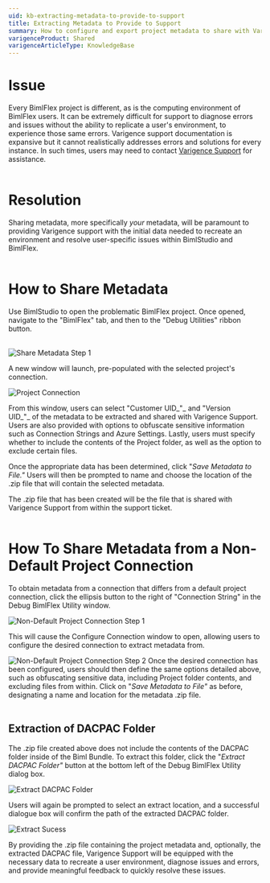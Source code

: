 ```yaml
---
uid: kb-extracting-metadata-to-provide-to-support
title: Extracting Metadata to Provide to Support
summary: How to configure and export project metadata to share with Varigence support
varigenceProduct: Shared
varigenceArticleType: KnowledgeBase
---
```

# Issue

Every BimlFlex project is different, as is the computing environment of BimlFlex users. It can be extremely difficult for support to diagnose errors and issues without the ability to replicate a user's environment, to experience those same errors. Varigence support documentation is expansive but it cannot realistically addresses errors and solutions for every instance. In such times, users may need to contact [Varigence Support](mailto:support@varigence.com) for assistance.   
 

# Resolution

Sharing metadata, more specifically _your_ metadata, will be paramount to providing Varigence support with the initial data needed to recreate an environment and resolve user-specific issues within BimlStudio and BimlFlex.    
 

# How to Share Metadata

Use BimlStudio to open the problematic BimlFlex project. Once opened, navigate to the "BimlFlex" tab, and then to the "Debug Utilities" ribbon button.   
 

![Share Metadata Step 1](../static/img/kb-extracting-metadata-to-provide-to-support-img1.png "Share Metadata Step 1") 
  
A new window will launch, pre-populated with the selected project's connection.   
  
![Project Connection](../static/img/kb-extracting-metadata-to-provide-to-support-img2.png "Project Connection") 
  
From this window, users can select "Customer UID_"_ and "Version UID_"_ of the metadata to be extracted and shared with Varigence Support. Users are also provided with options to obfuscate sensitive information such as Connection Strings and Azure Settings. Lastly, users must specify whether to include the contents of the Project folder, as well as the option to exclude certain files.

Once the appropriate data has been determined, click "_Save Metadata to File."_ Users will then be prompted to name and choose the location of the .zip file that will contain the selected metadata. 

The .zip file that has been created will be the file that is shared with Varigence Support from within the support ticket.   
 

# How To Share Metadata from a Non-Default Project Connection

To obtain metadata from a connection that differs from a default project connection, click the ellipsis button to the right of "Connection String" in the Debug BimlFlex Utility window.   
  
![Non-Default Project Connection Step 1](../static/img/kb-extracting-metadata-to-provide-to-support-img3.png "Non-Default Project Connection Step 1") 
  
This will cause the Configure Connection window to open, allowing users to configure the desired connection to extract metadata from.   
  
![Non-Default Project Connection Step 2](../static/img/kb-extracting-metadata-to-provide-to-support-img4.png "Non-Default Project Connection Step 2") 
Once the desired connection has been configured, users should then define the same options detailed above, such as obfuscating sensitive data, including Project folder contents, and excluding files from within. Click on "_Save Metadata to File"_ as before, designating a name and location for the metadata .zip file.   
 

Extraction of DACPAC Folder
---------------------------

The .zip file created above does not include the contents of the DACPAC folder inside of the Biml Bundle. To extract this folder, click the "_Extract DACPAC Folder"_ button at the bottom left of the Debug BimlFlex Utility dialog box.

![Extract DACPAC Folder](../static/img/kb-extracting-metadata-to-provide-to-support-img5.png "Extract DACPAC Folder") 

Users will again be prompted to select an extract location, and a successful dialogue box will confirm the path of the extracted DACPAC folder.  
  
![Extract Sucess](../static/img/kb-extracting-metadata-to-provide-to-support-img6.png "Extract Sucess")  
  
By providing the .zip file containing the project metadata and, optionally, the extracted DACPAC file, Varigence Support will be equipped with the necessary data to recreate a user environment, diagnose issues and errors, and provide meaningful feedback to quickly resolve these issues.